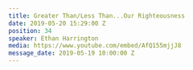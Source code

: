 ```yaml
---
title: Greater Than/Less Than...Our Righteousness
date: 2019-05-20 15:29:00 Z
position: 34
speaker: Ethan Harrington
media: https://www.youtube.com/embed/AfQ155mjjJ8
message_date: 2019-05-19 10:00:00 Z
---
```


